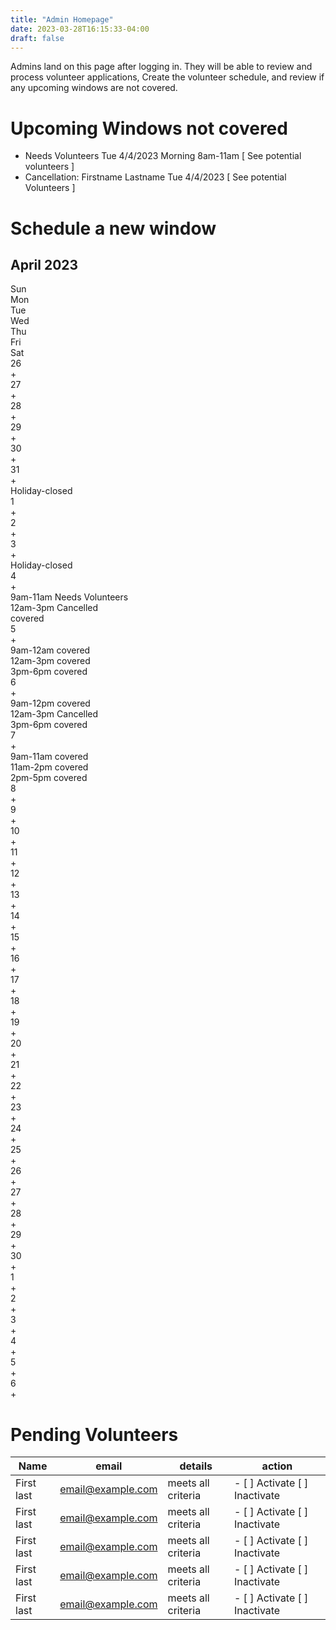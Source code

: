 ```yaml
---
title: "Admin Homepage"
date: 2023-03-28T16:15:33-04:00
draft: false
---
```

<div class="p-2 text-bg-info">
<p>Admins land on this page after logging in.   They will be able to review and process volunteer applications, Create the volunteer schedule, and review
if any upcoming windows are not covered.
</p>
</div>

# Upcoming Windows not covered

- Needs Volunteers Tue 4/4/2023 Morning 8am-11am  [ See potential volunteers ]
- Cancellation: Firstname Lastname Tue 4/4/2023  [ See potential Volunteers ]

# Schedule a new window

<div class="mt-3">
  <div class="row border text-center">
    <h2>April 2023</h2>
  </div>
  <div class="row text-center">
    <div class="col border d-none d-md-block">Sun</div>
    <div class="col border">Mon</div>
    <div class="col border">Tue</div>
    <div class="col border">Wed</div>
    <div class="col border">Thu</div>
    <div class="col border">Fri</div>
    <div class="col border d-none d-md-block">Sat</div>
  </div>

  <div class="row text-center cal-week">
    <div class="col border text-secondary text-opacity-50 d-none d-md-block">26
      <div class="badge rounded-pill text-bg-secondary d-block m-1">+</div>
    </div>
    <div class="col border text-secondary text-opacity-50">27<div class="badge rounded-pill text-bg-secondary d-block m-1">+</div></div>
    <div class="col border text-secondary text-opacity-50">28<div class="badge rounded-pill text-bg-secondary d-block m-1">+</div></div>
    <div class="col border text-secondary text-opacity-50">29<div class="badge rounded-pill text-bg-secondary d-block m-1">+</div></div>
    <div class="col border text-secondary text-opacity-50">30<div class="badge rounded-pill text-bg-secondary d-block m-1">+</div></div>
    <div class="col border text-secondary text-opacity-50">31<div class="badge rounded-pill text-bg-secondary d-block m-1">+</div>
    <div class="badge rounded-pill text-bg-info text-wrap d-block m-1">Holiday-closed</div>
    </div>
    <div class="col border d-none d-md-block">1<div class="badge rounded-pill text-bg-secondary d-block m-1">+</div></div>
  </div>

  <div class="row text-center cal-week">
    <div class="col border d-none d-md-block">2<div class="badge rounded-pill text-bg-secondary d-block m-1">+</div></div>
    <div class="col border">3<div class="badge rounded-pill text-bg-secondary d-block m-1">+</div>
      <div class="badge rounded-pill text-bg-info text-wrap d-block m-1">Holiday-closed</div>
    </div>
    <div class="col border"><div>4<div class="badge rounded-pill text-bg-secondary d-block m-1">+</div></div>
      <div class="badge rounded-pill text-bg-warning d-block m-1 text-wrap">9am-11am Needs Volunteers</div>
      <div class="badge rounded-pill text-bg-danger d-block m-1 text-wrap">12am-3pm Cancelled</div>
      <div class="badge rounded-pill text-bg-secondary d-block m-1 text-wrap">covered</div>
    </div>
    <div class="col border">
      <div>5<div class="badge rounded-pill text-bg-secondary d-block m-1">+</div></div>
      <div class="badge rounded-pill text-bg-secondary text-wrap d-block m-1">9am-12am covered</div>
      <div class="badge rounded-pill text-bg-secondary text-wrap d-block m-1">12am-3pm covered</div>
      <div class="badge rounded-pill text-bg-secondary text-wrap d-block m-1">3pm-6pm covered</div>
    </div>
    <div class="col border"><div>6<div class="badge rounded-pill text-bg-secondary d-block m-1">+</div></div>
      <div class="badge rounded-pill text-bg-secondary text-wrap d-block m-1">9am-12pm covered</div>
    <div class="badge rounded-pill text-bg-danger text-wrap">12am-3pm Cancelled</div>
      <div class="badge rounded-pill text-bg-secondary text-wrap d-block m-1">3pm-6pm covered</div>
    </div>
    <div class="col border">7<div class="badge rounded-pill text-bg-secondary d-block m-1">+</div>
      <div class="badge rounded-pill text-bg-secondary text-wrap d-block m-1">9am-11am covered</div>
      <div class="badge rounded-pill text-bg-secondary text-wrap d-block m-1">11am-2pm covered</div>
      <div class="badge rounded-pill text-bg-secondary text-wrap d-block m-1">2pm-5pm covered</div>
    </div>
    <div class="col border d-none d-md-block">8<div class="badge rounded-pill text-bg-secondary d-block m-1">+</div></div>
  </div>

  <div class="row text-center cal-week">
    <div class="col border d-none d-md-block">9<div class="badge rounded-pill text-bg-secondary d-block m-1">+</div></div>
    <div class="col border">10<div class="badge rounded-pill text-bg-secondary d-block m-1">+</div></div>
    <div class="col border">11<div class="badge rounded-pill text-bg-secondary d-block m-1">+</div></div>
    <div class="col border">12<div class="badge rounded-pill text-bg-secondary d-block m-1">+</div></div>
    <div class="col border">13<div class="badge rounded-pill text-bg-secondary d-block m-1">+</div></div>
    <div class="col border">14<div class="badge rounded-pill text-bg-secondary d-block m-1">+</div></div>
    <div class="col border d-none d-md-block">15<div class="badge rounded-pill text-bg-secondary d-block m-1">+</div></div>
  </div>

  <div class="row text-center cal-week">
    <div class="col border d-none d-md-block">16<div class="badge rounded-pill text-bg-secondary d-block m-1">+</div></div>
    <div class="col border">17<div class="badge rounded-pill text-bg-secondary d-block m-1">+</div></div>
    <div class="col border">18<div class="badge rounded-pill text-bg-secondary d-block m-1">+</div></div>
    <div class="col border">19<div class="badge rounded-pill text-bg-secondary d-block m-1">+</div></div>
    <div class="col border">20<div class="badge rounded-pill text-bg-secondary d-block m-1">+</div></div>
    <div class="col border">21<div class="badge rounded-pill text-bg-secondary d-block m-1">+</div></div>
    <div class="col border d-none d-md-block">22<div class="badge rounded-pill text-bg-secondary d-block m-1">+</div></div>
  </div>

  <div class="row text-center cal-week">
    <div class="col border d-none d-md-block">23<div class="badge rounded-pill text-bg-secondary d-block m-1">+</div></div>
    <div class="col border">24<div class="badge rounded-pill text-bg-secondary d-block m-1">+</div></div>
    <div class="col border">25<div class="badge rounded-pill text-bg-secondary d-block m-1">+</div></div>
    <div class="col border">26<div class="badge rounded-pill text-bg-secondary d-block m-1">+</div></div>
    <div class="col border">27<div class="badge rounded-pill text-bg-secondary d-block m-1">+</div></div>
    <div class="col border">28<div class="badge rounded-pill text-bg-secondary d-block m-1">+</div></div>
    <div class="col border d-none d-md-block">29<div class="badge rounded-pill text-bg-secondary d-block m-1">+</div></div>
  </div>

  <div class="row text-center cal-week">
    <div class="col border d-none d-md-block">30<div class="badge rounded-pill text-bg-secondary d-block m-1">+</div></div>
    <div class="col border text-secondary text-opacity-50">1<div class="badge rounded-pill text-bg-secondary d-block m-1">+</div></div>
    <div class="col border text-secondary text-opacity-50">2<div class="badge rounded-pill text-bg-secondary d-block m-1">+</div></div>
    <div class="col border text-secondary text-opacity-50">3<div class="badge rounded-pill text-bg-secondary d-block m-1">+</div></div>
    <div class="col border text-secondary text-opacity-50">4<div class="badge rounded-pill text-bg-secondary d-block m-1">+</div></div>
    <div class="col border text-secondary text-opacity-50">5<div class="badge rounded-pill text-bg-secondary d-block m-1">+</div></div>
    <div class="col border text-secondary text-opacity-50 d-none d-md-block">6<div class="badge rounded-pill text-bg-secondary d-block m-1">+</div></div>
  </div>

</div>

# Pending Volunteers

| Name | email | details | action |
| ---- | ----- | ------- | ------ |
| First last | email@example.com | meets all criteria | - [ ] Activate [ ] Inactivate |
| First last | email@example.com | meets all criteria | - [ ] Activate [ ] Inactivate |
| First last | email@example.com | meets all criteria | - [ ] Activate [ ] Inactivate |
| First last | email@example.com | meets all criteria | - [ ] Activate [ ] Inactivate |
| First last | email@example.com | meets all criteria | - [ ] Activate [ ] Inactivate |
